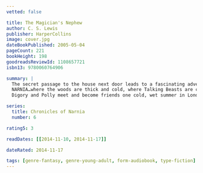 ```yaml
---
vetted: false

title: The Magician's Nephew
author: C. S. Lewis
publisher: HarperCollins
image: cover.jpg
dateBookPublished: 2005-05-04
pageCount: 221
bookHeight: 198
goodreadsReviewId: 1108657721
isbn13: 9780060764906

summary: |
  The secret passage to the house next door leads to a fascinating adventure
  NARNIA…where the woods are thick and cold, where Talking Beasts are called to life…a new world where the adventure begins.
  Digory and Polly meet and become friends one cold, wet summer in London. Their lives burst into adventure when Digory's Uncle Andrew, who thinks he is a magician, sends them hurtling to…somewhere else. They find their way to Narnia, newborn from the Lion's song, and encounter the evil sorceress Jadis before they finally return home.

series:
  title: Chronicles of Narnia
  number: 6

rating5: 3

readDates: [[2014-11-10, 2014-11-17]]

dateRated: 2014-11-17

tags: [genre-fantasy, genre-young-adult, form-audiobook, type-fiction]
---
```

